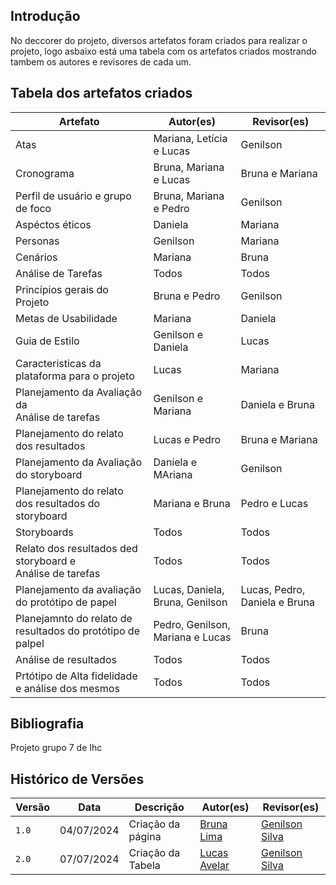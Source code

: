 ## Introdução
No deccorer do projeto, diversos artefatos foram criados para realizar o projeto, logo asbaixo está uma tabela com os artefatos criados mostrando tambem os autores e revisores de cada um.


## Tabela dos artefatos criados
| Artefato  |  Autor(es)   | Revisor(es)             |
| --------- | -------- | ------------------------- | 
| Atas |  Mariana, Letícia e Lucas | Genilson |
| Cronograma | Bruna, Mariana e Lucas| Bruna e Mariana |
| Perfil de usuário e grupo de foco | Bruna, Mariana e Pedro | Genilson |
| Aspéctos éticos | Daniela | Mariana |
| Personas | Genilson | Mariana |
| Cenários | Mariana | Bruna |
| Análise de Tarefas | Todos | Todos |,
| Princípios gerais do Projeto |Bruna e Pedro| Genilson |
| Metas de Usabilidade | Mariana | Daniela |
| Guia de Estilo| Genilson e Daniela | Lucas |
| Caracteristicas da plataforma para o projeto | Lucas| Mariana |
| Planejamento da Avaliação da <br> Análise de tarefas | Genilson e Mariana | Daniela e Bruna |
| Planejamento do relato dos resultados | Lucas e Pedro| Bruna e Mariana |
| Planejamento da Avaliação do storyboard | Daniela e MAriana| Genilson |
| Planejamento do relato dos resultados do storyboard | Mariana e Bruna| Pedro e Lucas |
| Storyboards | Todos | Todos |
| Relato dos resultados ded storyboard e <br>Análise de tarefas | Todos | Todos |
| Planejamento da avaliação do protótipo de papel | Lucas, Daniela, Bruna, Genilson| Lucas, Pedro, Daniela e Bruna|
| Planejamnto do relato de resultados do protótipo de palpel | Pedro, Genilson, Mariana e Lucas | Bruna |
| Análise de resultados| Todos | Todos |
| Prtótipo de Alta fidelidade e análise dos mesmos | Todos | Todos |

## Bibliografia

Projeto grupo 7 de Ihc 

## Histórico de Versões

| Versão  | Data       | Descrição                 | Autor(es)                                | Revisor(es)                                    |
| ------- | :--------: | ------------------------- | ---------------------------------------- | ---------------------------------------------- |
| `1.0`   | 04/07/2024 | Criação da página         | [Bruna Lima](https://github.com/libruna) | [Genilson Silva](https://github.com/GenilsonJrs)|
| `2.0` | 07/07/2024   | Criação da Tabela         | [Lucas Avelar](https://github.com/LucasAvelar2711) | [Genilson Silva](https://github.com/GenilsonJrs) |